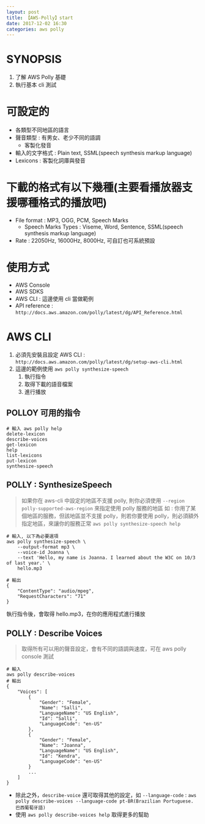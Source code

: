 ```yaml
---
layout: post
title: 【AWS-Polly】start
date: 2017-12-02 16:30
categories: aws polly
---
```


# SYNOPSIS

1. 了解 AWS Polly 基礎
2. 執行基本 cli 測試

<!--more-->

# 可設定的
- 各類型不同地區的語言
- 聲音類型 : 有男女、老少不同的語調
	- 客製化發音
- 輸入的文字格式 : Plain text, SSML(speech synthesis markup language)
- Lexicons : 客製化詞庫與發音

# 下載的格式有以下幾種(主要看播放器支援哪種格式的播放吧)
- File format : MP3, OGG, PCM, Speech Marks
	- Speech Marks Types : Viseme, Word, Sentence, SSML(speech synthesis markup language)
- Rate : 22050Hz, 16000Hz, 8000Hz, 可自訂也可系統預設

# 使用方式
- AWS Console
- AWS SDKS
- AWS CLI : 這邊使用 cli 當做範例
- API reference : `http://docs.aws.amazon.com/polly/latest/dg/API_Reference.html`

# AWS CLI

1. 必須先安裝且設定 AWS CLI : `http://docs.aws.amazon.com/polly/latest/dg/setup-aws-cli.html`
2. 這邊的範例使用 `aws polly synthesize-speech`
	1. 執行指令
	2. 取得下載的語音檔案
	3. 進行播放

## POLLOY 可用的指令

```
# 輸入 aws polly help
delete-lexicon
describe-voices
get-lexicon
help
list-lexicons
put-lexicon
synthesize-speech
```

## POLLY : SynthesizeSpeech

> 如果你在 aws-cli 中設定的地區不支援 polly, 則你必須使用 `--region polly-supported-aws-region` 來指定使用 polly 服務的地區
> 如 : 你用了某個地區的服務，但該地區並不支援 polly，則若你要使用 polly，則必須額外指定地區，來讓你的服務正常
> `aws polly synthesize-speech help`

```
# 輸入, 以下為必要選項
aws polly synthesize-speech \
    --output-format mp3 \
    --voice-id Joanna \
    --text 'Hello, my name is Joanna. I learned about the W3C on 10/3 of last year.' \
    hello.mp3
    
# 輸出
{
    "ContentType": "audio/mpeg", 
    "RequestCharacters": "71"
}
```
執行指令後，會取得 hello.mp3，在你的應用程式進行播放


## POLLY : Describe Voices

> 取得所有可以用的聲音設定，會有不同的語調與速度，可在 aws polly console 測試

```
# 輸入
aws polly describe-voices
# 輸出
{
    "Voices": [
        {
            "Gender": "Female",
            "Name": "Salli",
            "LanguageName": "US English",
            "Id": "Salli",
            "LanguageCode": "en-US"
        },
        {
            "Gender": "Female",
            "Name": "Joanna",
            "LanguageName": "US English",
            "Id": "Kendra",
            "LanguageCode": "en-US"
        }
        ...
    ]
}
```

- 除此之外，`describe-voice` 還可取得其他的設定，如 `--language-code` : `aws polly describe-voices --language-code pt-BR(Brazilian Portuguese. 巴西葡萄牙語)`
- 使用 `aws polly describe-voices help` 取得更多的幫助
